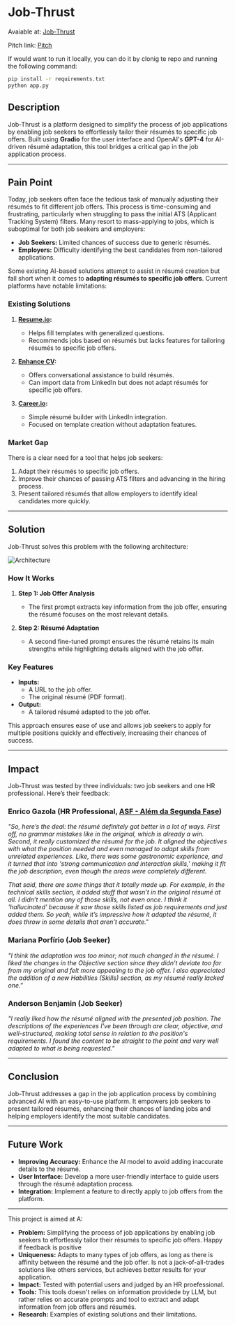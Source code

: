 # **Job-Thrust**

Avaiable at: [Job-Thrust](10.103.0.28:7860)

Pitch link: [Pitch](https://youtu.be/QKZND7Nk8YE)

If would want to run it locally, you can do it by clonig te repo and running the following command:

```bash
pip install -r requirements.txt
python app.py
```

## **Description**

Job-Thrust is a platform designed to simplify the process of job applications by enabling job seekers to effortlessly tailor their résumés to specific job offers. Built using **Gradio** for the user interface and OpenAI's **GPT-4** for AI-driven résumé adaptation, this tool bridges a critical gap in the job application process.

---

## **Pain Point**

Today, job seekers often face the tedious task of manually adjusting their résumés to fit different job offers. This process is time-consuming and frustrating, particularly when struggling to pass the initial ATS (Applicant Tracking System) filters. Many resort to mass-applying to jobs, which is suboptimal for both job seekers and employers:

- **Job Seekers:** Limited chances of success due to generic résumés.
- **Employers:** Difficulty identifying the best candidates from non-tailored applications.

Some existing AI-based solutions attempt to assist in résumé creation but fall short when it comes to **adapting résumés to specific job offers**. Current platforms have notable limitations:

### **Existing Solutions**

1. **[Resume.io](https://resume.io/):**
   - Helps fill templates with generalized questions.
   - Recommends jobs based on résumés but lacks features for tailoring résumés to specific job offers.

2. **[Enhance CV](https://enhancv.com/ai-resume-builder/):**
   - Offers conversational assistance to build résumés.
   - Can import data from LinkedIn but does not adapt résumés for specific job offers.

3. **[Career.io](https://career.io/):**
   - Simple résumé builder with LinkedIn integration.
   - Focused on template creation without adaptation features.

### **Market Gap**

There is a clear need for a tool that helps job seekers:

1. Adapt their résumés to specific job offers.
2. Improve their chances of passing ATS filters and advancing in the hiring process.
3. Present tailored résumés that allow employers to identify ideal candidates more quickly.

---

## **Solution**

Job-Thrust solves this problem with the following architecture:

![Architecture](./imgs/arch.png)

### **How It Works**
1. **Step 1: Job Offer Analysis**
   - The first prompt extracts key information from the job offer, ensuring the résumé focuses on the most relevant details.

2. **Step 2: Résumé Adaptation**
   - A second fine-tuned prompt ensures the résumé retains its main strengths while highlighting details aligned with the job offer.

### **Key Features**
- **Inputs:** 
  - A URL to the job offer.
  - The original résumé (PDF format).
- **Output:** 
  - A tailored résumé adapted to the job offer.
  
This approach ensures ease of use and allows job seekers to apply for multiple positions quickly and effectively, increasing their chances of success.

---

## **Impact**

Job-Thrust was tested by three individuals: two job seekers and one HR professional. Here’s their feedback:

### **Enrico Gazola** (HR Professional, [ASF - Além da Segunda Fase](https://www.alemdasegundafase.com.br/))

*"So, here’s the deal: the résumé definitely got better in a lot of ways. First off, no grammar mistakes like in the original, which is already a win. Second, it really customized the résumé for the job. It aligned the objectives with what the position needed and even managed to adapt skills from unrelated experiences. Like, there was some gastronomic experience, and it turned that into 'strong communication and interaction skills,' making it fit the job description, even though the areas were completely different.*

*That said, there are some things that it totally made up. For example, in the technical skills section, it added stuff that wasn’t in the original résumé at all. I didn’t mention any of those skills, not even once. I think it 'hallucinated' because it saw those skills listed as job requirements and just added them. So yeah, while it’s impressive how it adapted the résumé, it does throw in some details that aren’t accurate."*

### **Mariana Porfírio** (Job Seeker)

*"I think the adaptation was too minor; not much changed in the résumé. I liked the changes in the Objective section since they didn’t deviate too far from my original and felt more appealing to the job offer. I also appreciated the addition of a new Habilities (Skills) section, as my résumé really lacked one."*

### **Anderson Benjamin** (Job Seeker)

*"I really liked how the résumé aligned with the presented job position. The descriptions of the experiences I've been through are clear, objective, and well-structured, making total sense in relation to the position's requirements. I found the content to be straight to the point and very well adapted to what is being requested."*

---

## **Conclusion**

Job-Thrust addresses a gap in the job application process by combining advanced AI with an easy-to-use platform. It empowers job seekers to present tailored résumés, enhancing their chances of landing jobs and helping employers identify the most suitable candidates.

---

## Future Work

- **Improving Accuracy:** Enhance the AI model to avoid adding inaccurate details to the résumé.
- **User Interface:** Develop a more user-friendly interface to guide users through the résumé adaptation process.
- **Integration:** Implement a feature to directly apply to job offers from the platform.

---

This project is aimed at A:

- **Problem:** Simplifying the process of job applications by enabling job seekers to effortlessly tailor their résumés to specific job offers. Happy if feedback is positive
- **Uniqueness:** Adapts to many types of job offers, as long as there is affinity between the résumé and the job offer. Is not a jack-of-all-trades solutions like others services, but achieves better results for your application.
- **Impact:** Tested with potential users and judged by an HR proefessional.
- **Tools:** This tools doesn't relies on information providede by LLM, but rather relies on accurate prompts and tool to extract and adapt information from job offers and résumés.
- **Research:** Examples of existing solutions and their limitations.
